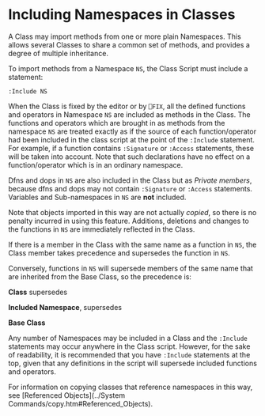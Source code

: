 # Including Namespaces in Classes

A Class may import methods from one or more plain Namespaces. This allows several Classes to share a common set of methods, and provides a degree of multiple inheritance.

To import methods from a Namespace `NS`, the Class Script must include a statement:
```apl
:Include NS
```

When the Class is fixed by the editor or by `⎕FIX`, all the defined functions and operators in Namespace `NS` are included as methods in the Class. The functions and operators which are brought in as methods from the namespace `NS` are treated exactly as if the source of each function/operator had been included in the class script at the point of the `:Include` statement. For example, if a function contains `:Signature` or `:Access` statements, these will be taken into account. Note that such declarations have no effect on a function/operator which is in an ordinary namespace.

Dfns and dops in `NS` are also included in the Class but as *Private members*, because dfns and dops may not contain `:Signature` or `:Access` statements. Variables and Sub-namespaces in `NS` are **not** included.

Note that objects imported in this way are not actually *copied*, so there is no penalty incurred in using this feature. Additions, deletions and changes to the functions in `NS` are immediately reflected in the Class.

If there is a member in the Class with the same name as a function in `NS`, the Class member takes precedence and supersedes the function in `NS`.

Conversely, functions in `NS` will supersede members of the same name that are inherited from the Base Class, so the precedence is:

**Class** supersedes

**Included Namespace**, supersedes

**Base Class**

Any number of Namespaces may be included in a Class and the `:Include` statements may occur anywhere in the Class script. However, for the sake of readability, it is recommended that you have `:Include` statements at the top, given that any definitions in the script will supersede included functions and operators.

For information on copying classes that reference namespaces in this way, see  [Referenced Objects](../System Commands/copy.htm#Referenced_Objects).
